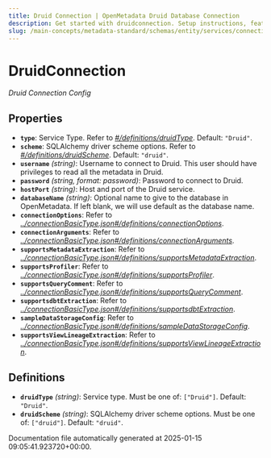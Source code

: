 ```yaml
---
title: Druid Connection | OpenMetadata Druid Database Connection
description: Get started with druidconnection. Setup instructions, features, and configuration details inside.
slug: /main-concepts/metadata-standard/schemas/entity/services/connections/database/druidconnection
---
```


# DruidConnection

*Druid Connection Config*

## Properties

- **`type`**: Service Type. Refer to *[#/definitions/druidType](#definitions/druidType)*. Default: `"Druid"`.
- **`scheme`**: SQLAlchemy driver scheme options. Refer to *[#/definitions/druidScheme](#definitions/druidScheme)*. Default: `"druid"`.
- **`username`** *(string)*: Username to connect to Druid. This user should have privileges to read all the metadata in Druid.
- **`password`** *(string, format: password)*: Password to connect to Druid.
- **`hostPort`** *(string)*: Host and port of the Druid service.
- **`databaseName`** *(string)*: Optional name to give to the database in OpenMetadata. If left blank, we will use default as the database name.
- **`connectionOptions`**: Refer to *[../connectionBasicType.json#/definitions/connectionOptions](#/connectionBasicType.json#/definitions/connectionOptions)*.
- **`connectionArguments`**: Refer to *[../connectionBasicType.json#/definitions/connectionArguments](#/connectionBasicType.json#/definitions/connectionArguments)*.
- **`supportsMetadataExtraction`**: Refer to *[../connectionBasicType.json#/definitions/supportsMetadataExtraction](#/connectionBasicType.json#/definitions/supportsMetadataExtraction)*.
- **`supportsProfiler`**: Refer to *[../connectionBasicType.json#/definitions/supportsProfiler](#/connectionBasicType.json#/definitions/supportsProfiler)*.
- **`supportsQueryComment`**: Refer to *[../connectionBasicType.json#/definitions/supportsQueryComment](#/connectionBasicType.json#/definitions/supportsQueryComment)*.
- **`supportsdbtExtraction`**: Refer to *[../connectionBasicType.json#/definitions/supportsdbtExtraction](#/connectionBasicType.json#/definitions/supportsdbtExtraction)*.
- **`sampleDataStorageConfig`**: Refer to *[../connectionBasicType.json#/definitions/sampleDataStorageConfig](#/connectionBasicType.json#/definitions/sampleDataStorageConfig)*.
- **`supportsViewLineageExtraction`**: Refer to *[../connectionBasicType.json#/definitions/supportsViewLineageExtraction](#/connectionBasicType.json#/definitions/supportsViewLineageExtraction)*.
## Definitions

- **`druidType`** *(string)*: Service type. Must be one of: `["Druid"]`. Default: `"Druid"`.
- **`druidScheme`** *(string)*: SQLAlchemy driver scheme options. Must be one of: `["druid"]`. Default: `"druid"`.


Documentation file automatically generated at 2025-01-15 09:05:41.923720+00:00.
